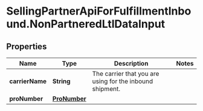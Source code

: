 # SellingPartnerApiForFulfillmentInbound.NonPartneredLtlDataInput

## Properties
Name | Type | Description | Notes
------------ | ------------- | ------------- | -------------
**carrierName** | **String** | The carrier that you are using for the inbound shipment. | 
**proNumber** | [**ProNumber**](ProNumber.md) |  | 


